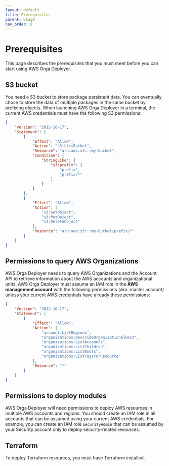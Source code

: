 ```yaml
---
layout: default
title: Prerequisites
parent: Usage
nav_order: 0
---
```


# Prerequisites

This page describes the prerequisites that you must meet before you can start using AWS Orga Deployer.

## S3 bucket

You need a S3 bucket to store package persistent data. You can eventually chose to store the data of multiple packages in the same bucket by prefixing objects. When launching AWS Orga Deployer in a terminal, the current AWS credentials must have the following S3 permissions:

```json
{
    "Version": "2012-10-17",
    "Statement": [
        {
            "Effect": "Allow",
            "Action": "s3:ListBucket",
            "Resource": "arn:aws:s3:::my-bucket",
            "Condition": {
                "StringLike": {
                    "s3:prefix": [
                        "prefix",
                        "prefix/*"
                    ]
                }
            }
        },
        {
            "Effect": "Allow",
            "Action": [
                "s3:GetObject",
                "s3:PutObject",
                "s3:DeleteObject"
            ],
            "Resource": "arn:aws:s3:::my-bucket/prefix/*"
        }
    ]
}
```

## Permissions to query AWS Organizations

AWS Orga Deployer needs to query AWS Organizations and the Account API to retrieve information about the AWS accounts and organizational units. AWS Orga Deployer must assume an IAM role in the **AWS management account** with the following permissions (aka. master account) unless your current AWS credentials have already these permissions:

```json
{
    "Version": "2012-10-17",
    "Statement": [
        {
            "Effect": "Allow",
            "Action": [
                "account:ListRegions",
                "organizations:DescribeOrganizationalUnit",
                "organizations:ListAccounts",
                "organizations:ListChildren",
                "organizations:ListRoots",
                "organizations:ListTagsForResource"
            ],
            "Resource": "*"
        }
    ]
}
```

## Permissions to deploy modules

AWS Orga Deployer will need permissions to deploy AWS resources in multiple AWS accounts and regions. You should create an IAM role in all accounts that can be assumed using your current AWS credentials. For example, you can create an IAM role `SecurityAdmin` that can be assumed by your Security account only to deploy security-related resources.

## Terraform

To deploy Terraform resources, you must have Terraform installed.
